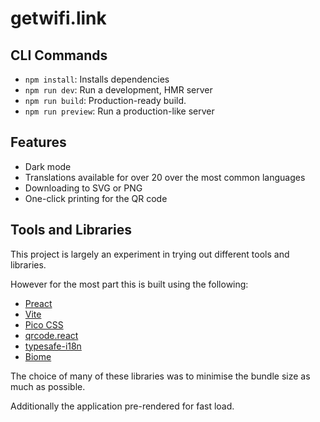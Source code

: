 # getwifi.link

## CLI Commands

* `npm install`: Installs dependencies
* `npm run dev`: Run a development, HMR server
* `npm run build`: Production-ready build.
* `npm run preview`: Run a production-like server

## Features

* Dark mode
* Translations available for over 20 over the most common languages
* Downloading to SVG or PNG
* One-click printing for the QR code

## Tools and Libraries

This project is largely an experiment in trying out different tools and libraries.

However for the most part this is built using the following:

* [Preact](https://preactjs.com/)
* [Vite](https://vite.dev/)
* [Pico CSS](https://picocss.com/)
* [qrcode.react](https://github.com/zpao/qrcode.react)
* [typesafe-i18n](https://github.com/ivanhofer/typesafe-i18n)
* [Biome](https://biomejs.dev/)

The choice of many of these libraries was to minimise the bundle size as much as possible.

Additionally the application pre-rendered for fast load.